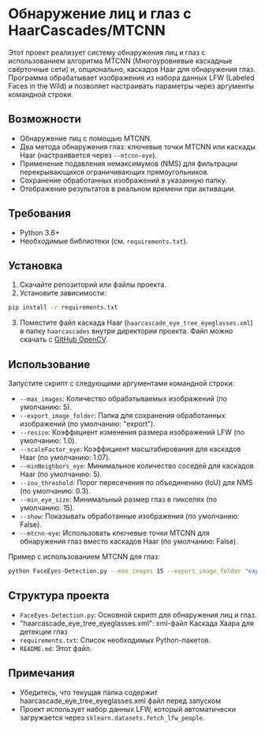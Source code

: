 # Обнаружение лиц и глаз с HaarCascades/MTCNN

Этот проект реализует систему обнаружения лиц и глаз с использованием алгоритма MTCNN (Многоуровневые каскадные свёрточные сети) и, опционально, каскадов Haar для обнаружения глаз. Программа обрабатывает изображения из набора данных LFW (Labeled Faces in the Wild) и позволяет настраивать параметры через аргументы командной строки.

## Возможности
- Обнаружение лиц с помощью MTCNN.
- Два метода обнаружения глаз: ключевые точки MTCNN или каскады Haar (настраивается через `--mtcnn-eye`).
- Применение подавления немаксимумов (NMS) для фильтрации перекрывающихся ограничивающих прямоугольников.
- Сохранение обработанных изображений в указанную папку.
- Отображение результатов в реальном времени при активации.

## Требования
- Python 3.6+
- Необходимые библиотеки (см. `requirements.txt`).

## Установка
1. Скачайте репозиторий или файлы проекта.
2. Установите зависимости:
```bash
pip install -r requirements.txt
```
3. Поместите файл каскада Haar (`haarcascade_eye_tree_eyeglasses.xml`) в папку `haarcascades` внутри директории проекта. Файл можно скачать с [GitHub OpenCV](https://github.com/opencv/opencv/tree/master/data/haarcascades).

## Использование
Запустите скрипт с следующими аргументами командной строки:

- `--max_images`: Количество обрабатываемых изображений (по умолчанию: 5).
- `--export_image_folder`: Папка для сохранения обработанных изображений (по умолчанию: "export").
- `--resize`: Коэффициент изменения размера изображений LFW (по умолчанию: 1.0).
- `--scaleFactor_eye`: Коэффициент масштабирования для каскадов Haar (по умолчанию: 1.07).
- `--minNeighbors_eye`: Минимальное количество соседей для каскадов Haar (по умолчанию: 5).
- `--iou_threshold`: Порог пересечения по объединению (IoU) для NMS (по умолчанию: 0.3).
- `--min_eye_size`: Минимальный размер глаз в пикселях (по умолчанию: 15).
- `--show`: Показывать обработанные изображения (по умолчанию: False).
- `--mtcnn-eye`: Использовать ключевые точки MTCNN для обнаружения глаз вместо каскадов Haar (по умолчанию: False).

Пример с использованием MTCNN для глаз:
```bash
python FaceEyes-Detection.py --max_images 15 --export_image_folder "export" --show --mtcnn-eye
```

## Структура проекта
- `FaceEyes-Detection.py`: Основной скрипт для обнаружения лиц и глаз.
- "haarcascade_eye_tree_eyeglasses.xml":  xml-файл Каскада Хаара для детекции глаз
- `requirements.txt`: Список необходимых Python-пакетов.
- `README.md`: Этот файл.

## Примечания
- Убедитесь, что текущая папка содержит haarcascade_eye_tree_eyeglasses.xml файл перед запуском
- Проект использует набор данных LFW, который автоматически загружается через `sklearn.datasets.fetch_lfw_people`.
